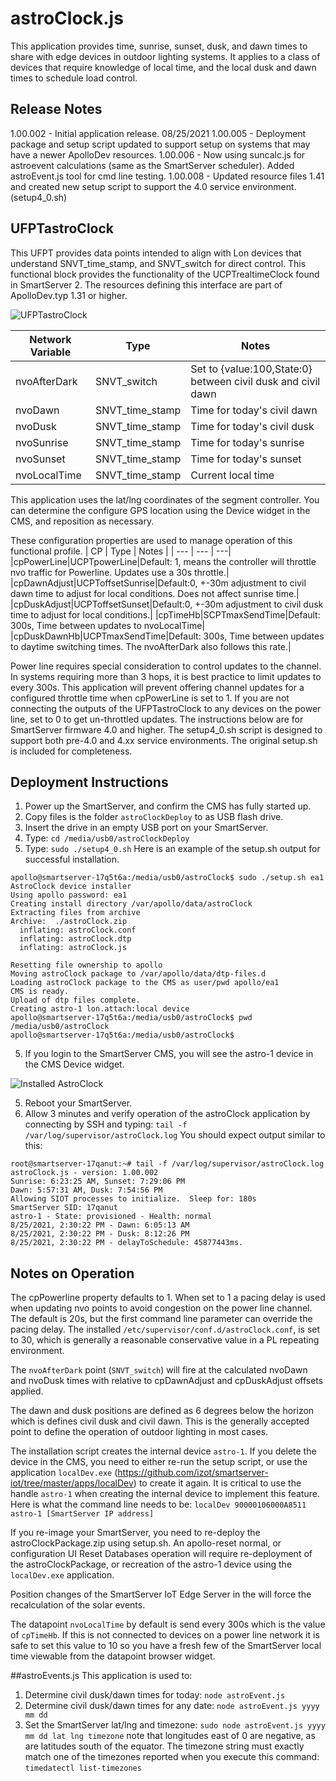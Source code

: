 # astroClock.js
This application provides time, sunrise, sunset, dusk, and dawn times to share with edge devices in outdoor lighting systems.  It applies to a class of devices that require knowledge of local time, and the local dusk and dawn times to schedule load control.  
## Release Notes
1.00.002 - Initial application release.  08/25/2021
1.00.005 - Deployment package and setup script updated to support setup on systems that may have a newer ApolloDev resources.
1.00.006 - Now using suncalc.js for astroevent calculations (same as the SmartServer scheduler).  Added astroEvent.js tool for cmd line testing.
1.00.008 - Updated resource files 1.41 and created new setup script to support the 4.0 service environment. (setup4_0.sh)

## UFPTastroClock
This UFPT provides data points intended to align with Lon devices that understand SNVT_time_stamp, and SNVT_switch for direct control.  This functional block provides the functionality of the UCPTrealtimeClock found in SmartServer 2. The resources defining this interface are part of ApolloDev.typ 1.31 or higher.

![UFPTastroClock](images/AstroClock%20UFPT.png)

| Network Variable | Type | Notes |
|--- | --- | ---|
|nvoAfterDark|SNVT_switch|Set to {value:100,State:0} between civil dusk and civil dawn|
|nvoDawn|SNVT_time_stamp|Time for today's civil dawn|
|nvoDusk|SNVT_time_stamp|Time for today's civil dusk|
|nvoSunrise|SNVT_time_stamp|Time for today's sunrise|
|nvoSunset|SNVT_time_stamp|Time for today's sunset|
|nvoLocalTime|SNVT_time_stamp|Current local time|

This application uses the lat/lng coordinates of the segment controller.  You can determine the configure GPS location using the Device widget in the CMS, and reposition as necessary. 

These configuration properties are used to manage operation of this functional profile.
| CP | Type | Notes |
| --- | --- | ---|
|cpPowerLine|UCPTpowerLine|Default: 1, means the controller will throttle nvo traffic for Powerline.  Updates use a 30s throttle.|
|cpDawnAdjust|UCPToffsetSunrise|Default:0, +-30m adjustment to civil dawn time to adjust for local conditions.  Does not affect sunrise time.|
|cpDuskAdjust|UCPToffsetSunset|Default:0, +-30m adjustment to civil dusk time to adjust for local conditions.|
|cpTimeHb|SCPTmaxSendTime|Default: 300s, Time between updates to nvoLocalTime|
|cpDuskDawnHb|UCPTmaxSendTime|Default: 300s, Time between updates to daytime switching times.  The nvoAfterDark also follows this rate.|

Power line requires special consideration to control updates to the channel.  In systems requiring more than 3 hops, it is best practice to limit updates to every 300s.  This application will prevent offering channel updates for a configured throttle time when cpPowerLine is set to 1.  If you are not connecting the outputs of the UFPTastroClock to any devices on the power line, set to 0 to get un-throttled updates. The instructions below are for SmartServer firmware 4.0 and higher.  The setup4_0.sh script is designed to support both pre-4.0 and 4.xx service environments.  The original setup.sh is included for completeness.

## Deployment Instructions
1. Power up the SmartServer, and confirm the CMS has fully started up.
2. Copy files is the folder `astroClockDeploy` to as USB flash drive.
3. Insert the drive in an empty USB port on your SmartServer.  
4. Type: `cd /media/usb0/astroClockDeploy`
5. Type: `sudo ./setup4_0.sh`
Here is an example of the setup.sh output for successful installation. 
```
apollo@smartserver-17q5t6a:/media/usb0/astroClock$ sudo ./setup.sh ea1
AstroClock device installer
Using apollo password: ea1
Creating install directory /var/apollo/data/astroClock
Extracting files from archive
Archive:  ./astroClock.zip
  inflating: astroClock.conf
  inflating: astroClock.dtp
  inflating: astroClock.js

Resetting file ownership to apollo
Moving astroClock package to /var/apollo/data/dtp-files.d
Loading astroClock package to the CMS as user/pwd apollo/ea1
CMS is ready.
Upload of dtp files complete.
Creating astro-1 lon.attach:local device
apollo@smartserver-17q5t6a:/media/usb0/astroClock$ pwd
/media/usb0/astroClock
apollo@smartserver-17q5t6a:/media/usb0/astroClock$
```

5. If you login to the SmartServer CMS, you will see the astro-1 device in the CMS Device widget.

![Installed AstroClock](images/AstroClockInstalled.png)

5. Reboot your SmartServer.  
6. Allow 3 minutes and verify operation of the astroClock application by connecting by SSH and typing: `tail -f /var/log/supervisor/astroClock.log` You should expect output similar to this:
```
root@smartserver-17qanut:~# tail -f /var/log/supervisor/astroClock.log
astroClock.js - version: 1.00.002
Sunrise: 6:23:25 AM, Sunset: 7:29:06 PM
Dawn: 5:57:31 AM, Dusk: 7:54:56 PM
Allowing SIOT processes to initialize.  Sleep for: 180s
SmartServer SID: 17qanut
astro-1 - State: provisioned - Health: normal
8/25/2021, 2:30:22 PM - Dawn: 6:05:13 AM
8/25/2021, 2:30:22 PM - Dusk: 8:12:26 PM
8/25/2021, 2:30:22 PM - delayToSchedule: 45877443ms.
```
## Notes on Operation
The cpPowerline property defaults to 1.  When set to 1 a pacing delay is used when updating nvo points to avoid congestion on the power line channel.  The default is 20s, but the first command line parameter can override the pacing delay.  The installed `/etc/supervisor/conf.d/astroClock.conf`, is set to 30, which is generally a reasonable conservative value in a PL repeating environment.  

The `nvoAfterDark` point (`SNVT_switch`) will fire at the calculated nvoDawn and nvoDusk times with relative to cpDawnAdjust and cpDuskAdjust offsets applied.  

The dawn and dusk positions are defined as 6 degrees below the horizon which is defines civil dusk and civil dawn.  This is the generally accepted point to define the operation of outdoor lighting in most cases.

The installation script creates the internal device `astro-1`.  If you delete the device in the CMS, you need to either re-run the setup script, or use the application `localDev.exe` (https://github.com/izot/smartserver-iot/tree/master/apps/localDev) to create it again.  It is critical to use the handle `astro-1` when creating the internal device to implement this feature.  Here is what the command line needs to be:
 `localDev 90000106000A8511 astro-1 [SmartServer IP address]`

 If you re-image your SmartServer, you need to re-deploy the astroClockPackage.zip using setup.sh.  An apollo-reset normal, or configuration UI Reset Databases operation will require re-deployment of the astroClockPackage, or recreation of the astro-1 device using the `localDev.exe` application.

 Position changes of the SmartServer IoT Edge Server in the will force the recalculation of the solar events.

 The datapoint `nvoLocalTime` by default is send every 300s which is the value of `cpTimeHb`. If this is not connected to devices on a power line network it is safe to set this value to 10 so you have a fresh few of the SmartServer local time viewable from the datapoint browser widget.

##astroEvents.js
This application is used to:
1. Determine civil dusk/dawn times for today: `node astroEvent.js`
2. Determine civil dusk/dawn times for any date: `node astroEvent.js yyyy mm dd`
3. Set the SmartServer lat/lng and timezone: `sudo node astroEvent.js yyyy mm dd lat lng timezone` note that longitudes east of 0 are negative, as are latitudes south of the equator.  The timezone string must exactly match one of the timezones reported when you execute this command: `timedatectl list-timezones`

